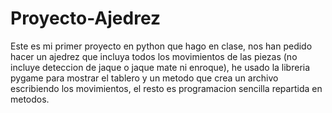 # Proyecto-Ajedrez
Este es mi primer proyecto en python que hago en clase, nos han pedido hacer un ajedrez que incluya todos los movimientos de las piezas (no incluye deteccion de jaque o jaque mate ni enroque), he usado la libreria pygame para mostrar el tablero y un metodo que crea un archivo escribiendo los movimientos, el resto es programacion sencilla repartida en metodos.
